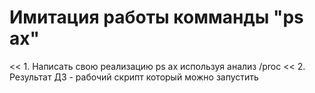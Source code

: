 
# Имитация работы комманды "ps ax"
 << 1. Написать свою реализацию ps ax используя анализ /proc
 << 2. Результат ДЗ - рабочий скрипт который можно запустить
